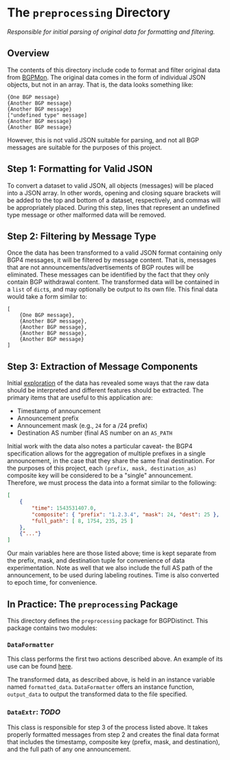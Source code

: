 # The `preprocessing` Directory
*Responsible for initial parsing of original data for formatting and filtering.*

## Overview
The contents of this directory include code to format and filter original data
from [BGPMon](https://www.bgpmon.io/). The original data comes in the form of
individual JSON objects, but not in an array. That is, the data looks something
like:
```
{One BGP message}
{Another BGP message}
{Another BGP message}
["undefined type" message]
{Another BGP message}
{Another BGP message}
```

However, this is not valid JSON suitable for parsing, and not all BGP messages
are suitable for the purposes of this project.

## Step 1: Formatting for Valid JSON
To convert a dataset to valid JSON, all objects (messages) will be placed into a
JSON array. In other words, opening and closing square brackets will be added to
the top and bottom of a dataset, respectively, and commas will be appropriately
placed. During this step, lines that represent an undefined type message or
other malformed data will be removed.

## Step 2: Filtering by Message Type
Once the data has been transformed to a valid JSON format containing only BGP4
messages, it will be filtered by message content. That is, messages that are not
announcements/advertisements of BGP routes will be eliminated. These messages
can be identified by the fact that they only contain BGP withdrawal content.
The transformed data will be contained in a `list` of `dict`s, and may
optionally be output to its own file. This final data would take a form similar
to:
```
[
    {One BGP message},
    {Another BGP message},
    {Another BGP message},
    {Another BGP message},
    {Another BGP message}
]
```

## Step 3: Extraction of Message Components
Initial [exploration](/notebooks/Data_Experiments.ipynb) of the data has
revealed some ways that the raw data should be interpreted and different
features should be extracted. The primary items that are useful to this
application are:
* Timestamp of announcement
* Announcement prefix
* Announcement mask (e.g., `24` for a /24 prefix)
* Destination AS number (final AS number on an `AS_PATH`

Initial work with the data also notes a particular caveat- the BGP4
specification allows for the aggregation of multiple prefixes in a single
announcement, in the case that they share the same final destination. For the
purposes of this project, each `(prefix, mask, destination_as)` composite key
will be considered to be a "single" announcement. Therefore, we must process the
data into a format similar to the following:
```json
[
    {
        "time": 1543531407.0,
        "composite": { "prefix": "1.2.3.4", "mask": 24, "dest": 25 },
        "full_path": [ 8, 1754, 235, 25 ]
    },
    {"..."}
]
```

Our main variables here are those listed above; time is kept separate from the
prefix, mask, and destination tuple for convenience of data experimentation.
Note as well that we also include the full AS path of the announcement, to be
used during labeling routines. Time is also converted to epoch time, for
convenience.

## In Practice: The `preprocessing` Package
This directory defines the `preprocessing` package for BGPDistinct. This package
contains two modules:
### `DataFormatter`
This class performs the first two actions described above. An example of its use
can be found [here](/src/doPreprocessing.py).

The transformed data, as described above, is held in an instance variable named
`formatted_data`. `DataFormatter` offers an instance function, `output_data` to
output the transformed data to the file specified.

### `DataExtr`: _TODO_
This class is responsible for step 3 of the process listed above. It takes
properly formatted messages from step 2 and creates the final data format that
includes the timestamp, composite key (prefix, mask, and destination), and the
full path of any one announcement.
